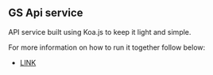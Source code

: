 ## GS Api service

API service built using Koa.js to keep it light and simple.

For more information on how to run it together follow below:
- [LINK](https://github.com/jojonarte/gs-main/blob/master/README.md)
